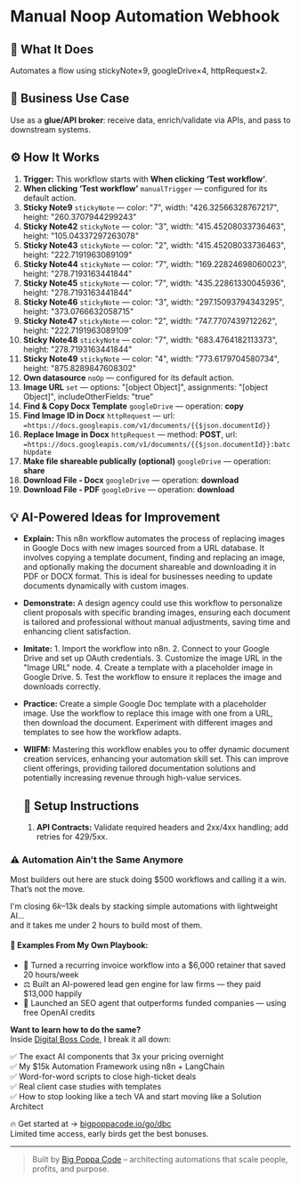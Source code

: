 # Manual Noop Automation Webhook
  ## 🚀 What It Does
  Automates a flow using stickyNote×9, googleDrive×4, httpRequest×2.
  
  ## 💼 Business Use Case
  Use as a **glue/API broker**: receive data, enrich/validate via APIs, and pass to downstream systems.
  
  ## ⚙️ How It Works
  1. **Trigger:** This workflow starts with **When clicking ‘Test workflow’**.
  2. **When clicking ‘Test workflow’** `manualTrigger` — configured for its default action.
3. **Sticky Note9** `stickyNote` — color: "7", width: "426.32566328767217", height: "260.3707944299243"
4. **Sticky Note42** `stickyNote` — color: "3", width: "415.45208033736463", height: "105.04337297263078"
5. **Sticky Note43** `stickyNote` — color: "2", width: "415.45208033736463", height: "222.7191963089109"
6. **Sticky Note44** `stickyNote` — color: "7", width: "169.22824698060023", height: "278.7193163441844"
7. **Sticky Note45** `stickyNote` — color: "7", width: "435.22861330045936", height: "278.7193163441844"
8. **Sticky Note46** `stickyNote` — color: "3", width: "297.15093794343295", height: "373.0766632058715"
9. **Sticky Note47** `stickyNote` — color: "2", width: "747.7707439712262", height: "222.7191963089109"
10. **Sticky Note48** `stickyNote` — color: "7", width: "683.4764182113373", height: "278.7193163441844"
11. **Sticky Note49** `stickyNote` — color: "4", width: "773.6179704580734", height: "875.8289847608302"
12. **Own datasource** `noOp` — configured for its default action.
13. **Image URL** `set` — options: "[object Object]", assignments: "[object Object]", includeOtherFields: "true"
14. **Find & Copy Docx Template** `googleDrive` — operation: **copy**
15. **Find Image ID in Docx** `httpRequest` — url: `=https://docs.googleapis.com/v1/documents/{{$json.documentId}}`
16. **Replace Image in Docx** `httpRequest` — method: **POST**, url: `=https://docs.googleapis.com/v1/documents/{{$json.documentId}}:batchUpdate`
17. **Make file shareable publically (optional)** `googleDrive` — operation: **share**
18. **Download File - Docx** `googleDrive` — operation: **download**
19. **Download File - PDF** `googleDrive` — operation: **download**
  
  ## 💡 AI-Powered Ideas for Improvement
  - **Explain:** This n8n workflow automates the process of replacing images in Google Docs with new images sourced from a URL database. It involves copying a template document, finding and replacing an image, and optionally making the document shareable and downloading it in PDF or DOCX format. This is ideal for businesses needing to update documents dynamically with custom images.
  
- **Demonstrate:** A design agency could use this workflow to personalize client proposals with specific branding images, ensuring each document is tailored and professional without manual adjustments, saving time and enhancing client satisfaction.

- **Imitate:** 1. Import the workflow into n8n. 2. Connect to your Google Drive and set up OAuth credentials. 3. Customize the image URL in the "Image URL" node. 4. Create a template with a placeholder image in Google Drive. 5. Test the workflow to ensure it replaces the image and downloads correctly.

- **Practice:** Create a simple Google Doc template with a placeholder image. Use the workflow to replace this image with one from a URL, then download the document. Experiment with different images and templates to see how the workflow adapts.

- **WIIFM:** Mastering this workflow enables you to offer dynamic document creation services, enhancing your automation skill set. This can improve client offerings, providing tailored documentation solutions and potentially increasing revenue through high-value services.
  
  ## 🔧 Setup Instructions
  1. **API Contracts:** Validate required headers and 2xx/4xx handling; add retries for 429/5xx.
  
### ⚠️ Automation Ain’t the Same Anymore

Most builders out here are stuck doing $500 workflows and calling it a win.  
That’s not the move.  

I'm closing $6k–$13k deals by stacking simple automations with lightweight AI...  
and it takes me under 2 hours to build most of them.

#### 🧠 Examples From My Own Playbook:
- 🔁 Turned a recurring invoice workflow into a $6,000 retainer that saved 20 hours/week  
- ⚖️ Built an AI-powered lead gen engine for law firms — they paid $13,000 happily  
- 🚀 Launched an SEO agent that outperforms funded companies — using free OpenAI credits  

**Want to learn how to do the same?**  
Inside [Digital Boss Code](https://bigpoppacode.io/go/dbc), I break it all down:

✅ The exact AI components that 3x your pricing overnight  
✅ My $15k Automation Framework using n8n + LangChain  
✅ Word-for-word scripts to close high-ticket deals  
✅ Real client case studies with templates  
✅ How to stop looking like a tech VA and start moving like a Solution Architect  

🔥 Get started at → [bigpoppacode.io/go/dbc](https://bigpoppacode.io/go/dbc)  
Limited time access, early birds get the best bonuses.

---
> Built by [Big Poppa Code](https://bigpoppacode.io) – architecting automations that scale people, profits, and purpose.
  